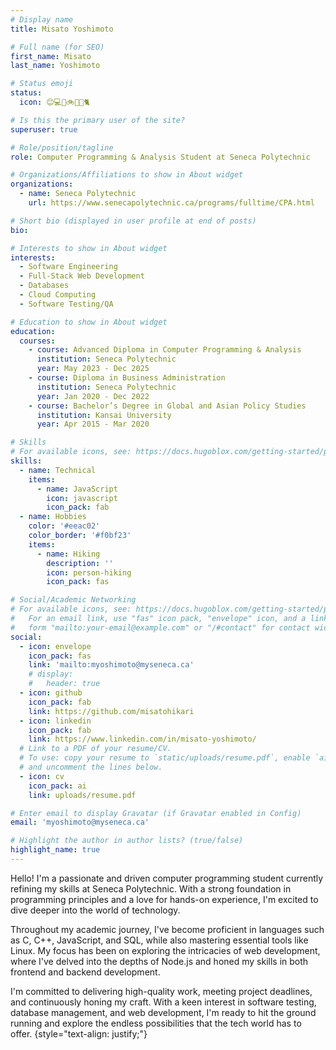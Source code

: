 ```yaml
---
# Display name
title: Misato Yoshimoto

# Full name (for SEO)
first_name: Misato
last_name: Yoshimoto

# Status emoji
status:
  icon: 😊💻🌸🚲🌄🐶🐈

# Is this the primary user of the site?
superuser: true

# Role/position/tagline
role: Computer Programming & Analysis Student at Seneca Polytechnic

# Organizations/Affiliations to show in About widget
organizations:
  - name: Seneca Polytechnic
    url: https://www.senecapolytechnic.ca/programs/fulltime/CPA.html

# Short bio (displayed in user profile at end of posts)
bio: 

# Interests to show in About widget
interests:
  - Software Engineering
  - Full-Stack Web Development
  - Databases
  - Cloud Computing
  - Software Testing/QA

# Education to show in About widget
education:
  courses:
    - course: Advanced Diploma in Computer Programming & Analysis
      institution: Seneca Polytechnic
      year: May 2023 - Dec 2025
    - course: Diploma in Business Administration 
      institution: Seneca Polytechnic
      year: Jan 2020 - Dec 2022
    - course: Bachelor’s Degree in Global and Asian Policy Studies
      institution: Kansai University
      year: Apr 2015 - Mar 2020

# Skills
# For available icons, see: https://docs.hugoblox.com/getting-started/page-builder/#icons
skills:
  - name: Technical
    items:
      - name: JavaScript
        icon: javascript
        icon_pack: fab
  - name: Hobbies
    color: '#eeac02'
    color_border: '#f0bf23'
    items:
      - name: Hiking
        description: ''
        icon: person-hiking
        icon_pack: fas

# Social/Academic Networking
# For available icons, see: https://docs.hugoblox.com/getting-started/page-builder/#icons
#   For an email link, use "fas" icon pack, "envelope" icon, and a link in the
#   form "mailto:your-email@example.com" or "/#contact" for contact widget.
social:
  - icon: envelope
    icon_pack: fas
    link: 'mailto:myoshimoto@myseneca.ca'
    # display:
    #   header: true
  - icon: github
    icon_pack: fab
    link: https://github.com/misatohikari
  - icon: linkedin
    icon_pack: fab
    link: https://www.linkedin.com/in/misato-yoshimoto/
  # Link to a PDF of your resume/CV.
  # To use: copy your resume to `static/uploads/resume.pdf`, enable `ai` icons in `params.yaml`,
  # and uncomment the lines below.
  - icon: cv
    icon_pack: ai
    link: uploads/resume.pdf

# Enter email to display Gravatar (if Gravatar enabled in Config)
email: 'myoshimoto@myseneca.ca'

# Highlight the author in author lists? (true/false)
highlight_name: true
---
```


Hello! I'm a passionate and driven computer programming student currently refining my skills at Seneca Polytechnic. With a strong foundation in programming principles and a love for hands-on experience, I'm excited to dive deeper into the world of technology.

Throughout my academic journey, I've become proficient in languages such as C, C++, JavaScript, and SQL, while also mastering essential tools like Linux. My focus has been on exploring the intricacies of web development, where I've delved into the depths of Node.js and honed my skills in both frontend and backend development.

<!-- My passion for programming extends beyond the classroom as I actively seek opportunities to expand my knowledge and contribute to the tech community. Whether it's collaborating on group projects or participating in coding competitions, I thrive in environments that challenge me to push the boundaries of my abilities. -->

I'm committed to delivering high-quality work, meeting project deadlines, and continuously honing my craft. With a keen interest in software testing, database management, and web development, I'm ready to hit the ground running and explore the endless possibilities that the tech world has to offer.
{style="text-align: justify;"}
